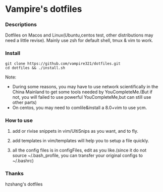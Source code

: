 # Vampire's dotfiles

### Descriptions
Dotfiles on Macos and Linux(Ubuntu,centos test, other distributions may need a little revise).
Mainly use zsh for default shell,  tmux & vim to work.

### Install
```
git clone https://github.com/vampire321/dotfiles.git
cd dotfiles && ./install.sh
```
Note:
+ During some reasons, you may have to use network scientifically in the China Mainland to get some tools needed by YouCompleteMe.(But if not, you will failed to use powerful YouCompleteMe,but can still use other parts) 
+ On centos, you may need to comlile&install a 8.0+vim to use ycm.

### How to use
1. add or rivise snippets in vim/UltiSnips as you want, and <Tab> to fly.

2. add templates in vim/templates will help you to  setup a file quickly.

3. all the config files is in configFiles, edit as you like.(since it do not source ~/.bash_profile, you can transfer your original configs to ~/.bashrc) 

### Thanks
hzshang's dotfiles
